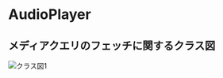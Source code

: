 # AudioPlayer

## メディアクエリのフェッチに関するクラス図
![クラス図1](https://github.com/haruevorun/AudioPlayer/add_artist/images/AudioPlayerClassTree.png "サンプル")

